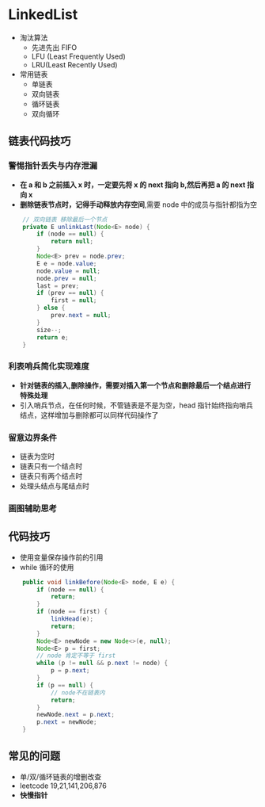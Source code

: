 # LinkedList

-   淘汰算法
    -   先进先出 FIFO
    -   LFU (Least Frequently Used)
    -   LRU(Least Recently Used)
-   常用链表
    -   单链表
    -   双向链表
    -   循环链表
    -   双向循环

## 链表代码技巧

### 警惕指针丢失与内存泄漏

-   **在 a 和 b 之前插入 x 时，一定要先将 x 的 next 指向 b,然后再把 a 的 next 指向 x**
-   **删除链表节点时，记得手动释放内存空间**,需要 node 中的成员与指针都指为空

```java
    // 双向链表 移除最后一个节点
    private E unlinkLast(Node<E> node) {
        if (node == null) {
            return null;
        }
        Node<E> prev = node.prev;
        E e = node.value;
        node.value = null;
        node.prev = null;
        last = prev;
        if (prev == null) {
            first = null;
        } else {
            prev.next = null;
        }
        size--;
        return e;
    }
```

### 利表哨兵简化实现难度

-   **针对链表的插入,删除操作，需要对插入第一个节点和删除最后一个结点进行特殊处理**
-   引入哨兵节点，在任何时候，不管链表是不是为空，head 指针始终指向哨兵结点，这样增加与删除都可以同样代码操作了

### 留意边界条件

-   链表为空时
-   链表只有一个结点时
-   链表只有两个结点时
-   处理头结点与尾结点时

### 画图辅助思考

## 代码技巧

-   使用变量保存操作前的引用
-   while 循环的使用

```java
    public void linkBefore(Node<E> node, E e) {
        if (node == null) {
            return;
        }
        if (node == first) {
            linkHead(e);
            return;
        }
        Node<E> newNode = new Node<>(e, null);
        Node<E> p = first;
        // node 肯定不等于 first
        while (p != null && p.next != node) {
            p = p.next;
        }
        if (p == null) {
            // node不在链表内
            return;
        }
        newNode.next = p.next;
        p.next = newNode;
    }
```

## 常见的问题

-   单/双/循环链表的增删改查
-   leetcode 19,21,141,206,876
-   **快慢指针**
